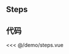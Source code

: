 ## Steps

<script setup>
import Steps from '../demo/steps.vue'
import { NMessageProvider } from 'naive-ui'
</script>

<ClientOnly>
<NMessageProvider>
<Steps />
</NMessageProvider>
</ClientOnly>

## 代码

<<< @/demo/steps.vue
